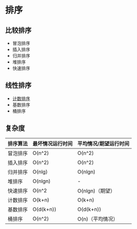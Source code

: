 # 排序
## 比较排序
* 冒泡排序
* 插入排序
* 归并排序
* 堆排序
* 快速排序
## 线性排序
* [计数排序](sort/countsort)
* 基数排序
* 桶排序
## 复杂度
排序算法|最坏情况运行时间|平均情况/期望运行时间
:---|:---|:---
冒泡排序|O(n^2)|O(n^2)
插入排序|O(n^2)|O(n^2)
归并排序|O(nlg)|O(nlgn)
堆排序|O(nlgn)|-
快速排序|O(n^2|O(nlgn)（期望）
计数排序|O(k+n)|O(k+n)
基数排序|O(d(k+n))|O(d(k+n))
桶排序|O(n^2)|O(n)（平均情况）